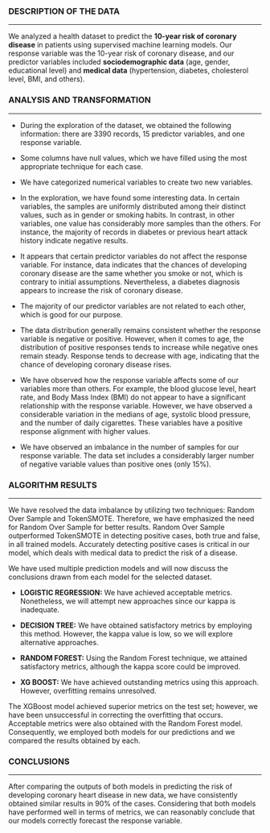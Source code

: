### DESCRIPTION OF THE DATA
----------

We analyzed a health dataset to predict the **10-year risk of coronary disease** in patients using supervised machine learning models. Our response variable was the 10-year risk of coronary disease, and our predictor variables included **sociodemographic data** (age, gender, educational level) and **medical data** (hypertension, diabetes, cholesterol level, BMI, and others).

### ANALYSIS AND TRANSFORMATION
---------------

- During the exploration of the dataset, we obtained the following information: there are 3390 records, 15 predictor variables, and one response variable.

- Some columns have null values, which we have filled using the most appropriate technique for each case.

- We have categorized numerical variables to create two new variables.

- In the exploration, we have found some interesting data. In certain variables, the samples are uniformly distributed among their distinct values, such as in gender or smoking habits. In contrast, in other variables, one value has considerably more samples than the others. For instance, the majority of records in diabetes or previous heart attack history indicate negative results.

- It appears that certain predictor variables do not affect the response variable. For instance, data indicates that the chances of developing coronary disease are the same whether you smoke or not, which is contrary to initial assumptions. Nevertheless, a diabetes diagnosis appears to increase the risk of coronary disease.

- The majority of our predictor variables are not related to each other, which is good for our purpose.

- The data distribution generally remains consistent whether the response variable is negative or positive.  However, when it comes to age, the distribution of positive responses tends to increase while negative ones remain steady. Response tends to decrease with age, indicating that the chance of developing coronary disease rises.

- We have observed how the response variable affects some of our variables more than others. For example, the blood glucose level, heart rate, and Body Mass Index (BMI) do not appear to have a significant relationship with the response variable. However, we have observed a considerable variation in the medians of age, systolic blood pressure, and the number of daily cigarettes. These variables have a positive response alignment with higher values.

- We have observed an imbalance in the number of samples for our response variable. The data set includes a considerably larger number of negative variable values than positive ones (only 15%).

### ALGORITHM RESULTS
--------------------

We have resolved the data imbalance by utilizing two techniques: Random Over Sample and TokenSMOTE. Therefore, we have emphasized the need for Random Over Sample for better results. Random Over Sample outperformed TokenSMOTE in detecting positive cases, both true and false, in all trained models. Accurately detecting positive cases is critical in our model, which deals with medical data to predict the risk of a disease.

We have used multiple prediction models and will now discuss the conclusions drawn from each model for the selected dataset.

- **LOGISTIC REGRESSION:** We have achieved acceptable metrics. Nonetheless, we will attempt new approaches since our kappa is inadequate.

- **DECISION TREE:** We have obtained satisfactory metrics by employing this method. However, the kappa value is low, so we will explore alternative approaches. 

- **RANDOM FOREST:** Using the Random Forest technique, we attained satisfactory metrics, although the kappa score could be improved.

- **XG BOOST:** We have achieved outstanding metrics using this approach. However, overfitting remains unresolved. 

The XGBoost model achieved superior metrics on the test set; however, we have been unsuccessful in correcting the overfitting that occurs. Acceptable metrics were also obtained with the Random Forest model. Consequently, we employed both models for our predictions and we compared the results obtained by each.


### CONCLUSIONS
--------------

After comparing the outputs of both models in predicting the risk of developing coronary heart disease in new data, we have consistently obtained similar results in 90% of the cases. Considering that both models have performed well in terms of metrics, we can reasonably conclude that our models correctly forecast the response variable.
